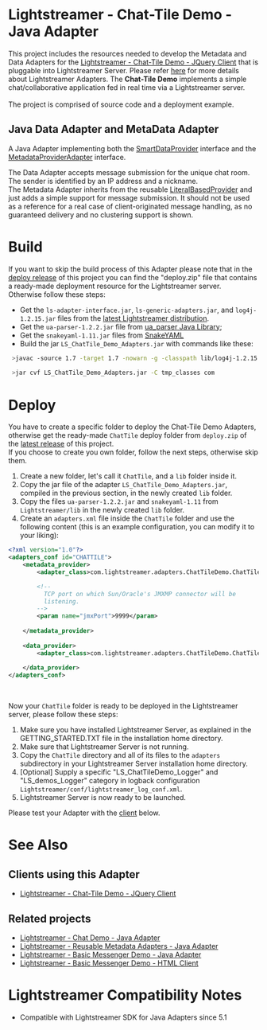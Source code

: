 # Lightstreamer - Chat-Tile Demo - Java Adapter #

<!-- START DESCRIPTION Chat-Tile Demo -->

This project includes the resources needed to develop the Metadata and Data Adapters for the [Lightstreamer - Chat-Tile Demo - JQuery Client](https://github.com/Weswit/Lightstreamer-example-ChatTile-client-javascript) that is pluggable into Lightstreamer Server. Please refer [here](http://www.lightstreamer.com/latest/Lightstreamer_Allegro-Presto-Vivace_5_1_Colosseo/Lightstreamer/DOCS-SDKs/General%20Concepts.pdf) for more details about Lightstreamer Adapters.
The <b>Chat-Tile Demo</b> implements a simple chat/collaborative application fed in real time via a Lightstreamer server.<br>
<br>
The project is comprised of source code and a deployment example.

## Java Data Adapter and MetaData Adapter ##
A Java Adapter implementing both the [SmartDataProvider](http://www.lightstreamer.com/docs/adapter_java_api/com/lightstreamer/interfaces/data/SmartDataProvider.html) interface and the [MetadataProviderAdapter](http://www.lightstreamer.com/docs/adapter_java_api/com/lightstreamer/interfaces/metadata/MetadataProviderAdapter.html) interface.

The Data Adapter accepts message submission for the unique chat room. The sender is identified by an IP address and a nickname.<br>
The Metadata Adapter inherits from the reusable [LiteralBasedProvider](https://github.com/Weswit/Lightstreamer-example-ReusableMetadata-adapter-java) and just adds a simple support for message submission. It should not be used as a reference for a real case of client-originated message handling, as no guaranteed delivery and no clustering support is shown.
<!-- END DESCRIPTION Chat-Tile Demo -->

# Build #

If you want to skip the build process of this Adapter please note that in the [deploy release](https://github.com/Weswit/Lightstreamer-example-ChatTile-adapter-java/releases) of this project you can find the "deploy.zip" file that contains a ready-made deployment resource for the Lightstreamer server. <br>
Otherwise follow these steps:

* Get the `ls-adapter-interface.jar`, `ls-generic-adapters.jar`, and `log4j-1.2.15.jar` files from the [latest Lightstreamer distribution](http://www.lightstreamer.com/download).
* Get the `ua-parser-1.2.2.jar` file from [ua_parser Java Library](https://github.com/tobie/ua-parser/tree/master/java);
* Get the `snakeyaml-1.11.jar` files from [SnakeYAML](https://code.google.com/p/snakeyaml/)
* Build the jar `LS_ChatTile_Demo_Adapters.jar` with commands like these:
```sh
 >javac -source 1.7 -target 1.7 -nowarn -g -classpath lib/log4j-1.2.15.jar;lib/ls-adapter-interface.jar;lib/ls-generic-adapters.jar;lib/jbox2d-library-2.2.1.1.jar;lib/ua-parser-1.2.2.jar;lib/snakeyaml-1.11.jar -sourcepath src/ -d tmp_classes src/com/lightstreamer/adapters/ChatTileDemo/ChatTileAdapter.java
 
 >jar cvf LS_ChatTile_Demo_Adapters.jar -C tmp_classes com
```

# Deploy #

You have to create a specific folder to deploy the Chat-Tile Demo Adapters, otherwise get the ready-made `ChatTile` deploy folder from `deploy.zip` of the [latest release](https://github.com/Weswit/Lightstreamer-example-ChatTile-adapter-java/releases) of this project.<br>
If you choose to create you own folder, follow the next steps, otherwise skip them. 

1. Create a new folder, let's call it `ChatTile`, and a `lib` folder inside it.
2. Copy the jar file of the adapter `LS_ChatTile_Demo_Adapters.jar`, compiled in the previous section, in the newly created `lib` folder.
3. Copy the files `ua-parser-1.2.2.jar` and `snakeyaml-1.11` from `Lightstreamer/lib` in the newly created `lib` folder.
4. Create an `adapters.xml` file inside the `ChatTile` folder and use the following content (this is an example configuration, you can modify it to your liking):

```xml      
<?xml version="1.0"?>
<adapters_conf id="CHATTILE">
    <metadata_provider>
        <adapter_class>com.lightstreamer.adapters.ChatTileDemo.ChatTileMetaAdapter</adapter_class>

        <!--
          TCP port on which Sun/Oracle's JMXMP connector will be
          listening.
        -->
        <param name="jmxPort">9999</param>
        
    </metadata_provider>
    
    <data_provider>
        <adapter_class>com.lightstreamer.adapters.ChatTileDemo.ChatTileAdapter</adapter_class>
        
    </data_provider>
</adapters_conf>
```
<br> 

Now your `ChatTile` folder is ready to be deployed in the Lightstreamer server, please follow these steps:<br>

1. Make sure you have installed Lightstreamer Server, as explained in the GETTING_STARTED.TXT file in the installation home directory.
2. Make sure that Lightstreamer Server is not running.
3. Copy the `ChatTile` directory and all of its files to the `adapters` subdirectory in your Lightstreamer Server installation home directory.
4. [Optional] Supply a specific "LS_ChatTileDemo_Logger" and "LS_demos_Logger" category in logback configuration `Lightstreamer/conf/lightstreamer_log_conf.xml`.
5. Lightstreamer Server is now ready to be launched.

Please test your Adapter with the [client](https://github.com/Weswit/Lightstreamer-example-ChatTile-adapter-java#clients-using-this-adapter) below.

# See Also #

## Clients using this Adapter ##
<!-- START RELATED_ENTRIES -->
<!-- END RELATED_ENTRIES -->

* [Lightstreamer - Chat-Tile Demo - JQuery Client](https://github.com/Weswit/Lightstreamer-example-ChatTile-client-javascript)

<!-- END RELATED_ENTRIES -->

## Related projects ##

* [Lightstreamer - Chat Demo - Java Adapter](https://github.com/Weswit/Lightstreamer-example-Chat-adapter-java)
* [Lightstreamer - Reusable Metadata Adapters - Java Adapter](https://github.com/Weswit/Lightstreamer-example-ReusableMetadata-adapter-java)
* [Lightstreamer - Basic Messenger Demo - Java Adapter](https://github.com/Weswit/Lightstreamer-example-Messenger-adapter-java)
* [Lightstreamer - Basic Messenger Demo - HTML Client](https://github.com/Weswit/Lightstreamer-example-Messenger-client-javascript)

# Lightstreamer Compatibility Notes #

- Compatible with Lightstreamer SDK for Java Adapters since 5.1

